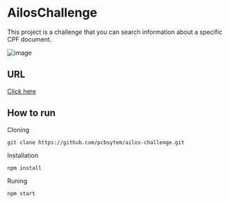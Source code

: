 # AilosChallenge

This project is a challenge that you can search information about a specific CPF document.

![image](https://github.com/pcbsytem/ailos-challenge/assets/19713358/38713e9a-8bf5-4015-b547-8ce465fe8ba1)

## URL

<a href="https://ailos-challenge-rust.vercel.app">Click here</a>

## How to run

Cloning
```
git clone https://github.com/pcbsytem/ailos-challenge.git
```

Installation
```
npm install
```

Runing
```
npm start
```
